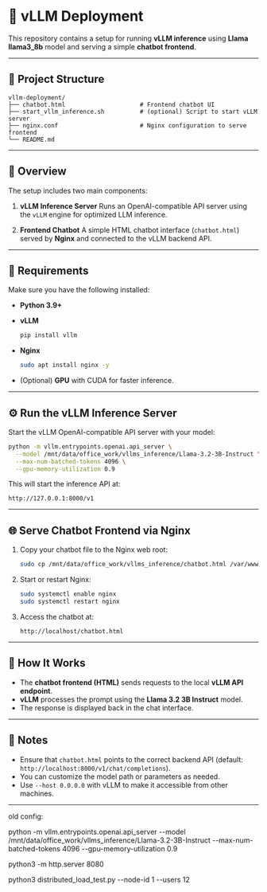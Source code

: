 # 🧠 vLLM Deployment

This repository contains a setup for running **vLLM inference** using **Llama llama3_8b** model and serving a simple **chatbot frontend**.

---

## 📂 Project Structure

```
vllm-deployment/
├── chatbot.html                     # Frontend chatbot UI
├── start_vllm_inference.sh          # (optional) Script to start vLLM server
├── nginx.conf                       # Nginx configuration to serve frontend
└── README.md
```

---

## 🚀 Overview

The setup includes two main components:

1. **vLLM Inference Server**
   Runs an OpenAI-compatible API server using the `vLLM` engine for optimized LLM inference.

2. **Frontend Chatbot**
   A simple HTML chatbot interface (`chatbot.html`) served by **Nginx** and connected to the vLLM backend API.

---

## 🧩 Requirements

Make sure you have the following installed:

* **Python 3.9+**
* **vLLM**

  ```bash
  pip install vllm
  ```
* **Nginx**

  ```bash
  sudo apt install nginx -y
  ```
* (Optional) **GPU** with CUDA for faster inference.

---

## ⚙️ Run the vLLM Inference Server

Start the vLLM OpenAI-compatible API server with your model:

```bash
python -m vllm.entrypoints.openai.api_server \
  --model /mnt/data/office_work/vllms_inference/Llama-3.2-3B-Instruct \
  --max-num-batched-tokens 4096 \
  --gpu-memory-utilization 0.9
```

This will start the inference API at:

```
http://127.0.0.1:8000/v1
```

---

## 🌐 Serve Chatbot Frontend via Nginx

1. Copy your chatbot file to the Nginx web root:

   ```bash
   sudo cp /mnt/data/office_work/vllms_inference/chatbot.html /var/www/html/
   ```

2. Start or restart Nginx:

   ```bash
   sudo systemctl enable nginx
   sudo systemctl restart nginx
   ```

3. Access the chatbot at:

   ```
   http://localhost/chatbot.html
   ```

---

## 🧠 How It Works

* The **chatbot frontend (HTML)** sends requests to the local **vLLM API endpoint**.
* **vLLM** processes the prompt using the **Llama 3.2 3B Instruct** model.
* The response is displayed back in the chat interface.

---

## 🧾 Notes

* Ensure that `chatbot.html` points to the correct backend API (default: `http://localhost:8000/v1/chat/completions`).
* You can customize the model path or parameters as needed.
* Use `--host 0.0.0.0` with vLLM to make it accessible from other machines.

---




old config:

python -m vllm.entrypoints.openai.api_server   --model /mnt/data/office_work/vllms_inference/Llama-3.2-3B-Instruct   --max-num-batched-tokens 4096   --gpu-memory-utilization 0.9

python3 -m http.server 8080


 python3 distributed_load_test.py --node-id 1 --users 12